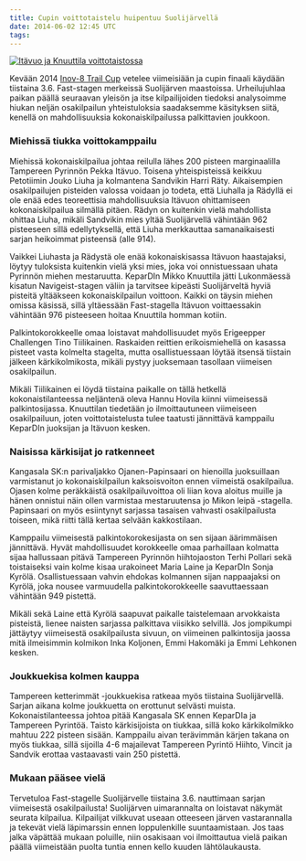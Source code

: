 ```yaml
---
title: Cupin voittotaistelu huipentuu Suolijärvellä
date: 2014-06-02 12:45 UTC
tags:
---
```


[![Itävuo ja Knuuttila voittotaistossa](https://farm6.staticflickr.com/5236/14327175162_dabefa07ea_b_d.jpg)](https://www.flickr.com/photos/jarkko/14327175162/)

Kevään 2014 [Inov-8 Trail Cup](http://trailcup.fi) vetelee viimeisiään ja cupin finaali käydään tiistaina 3.6. Fast-stagen merkeissä Suolijärven maastoissa. Urheilujuhlaa paikan päällä seuraavan yleisön ja itse kilpailijoiden tiedoksi analysoimme hiukan neljän osakilpailun yhteistuloksia saadaksemme käsityksen siitä, kenellä on mahdollisuuksia kokonaiskilpailussa palkittavien joukkoon.

### Miehissä tiukka voittokamppailu

Miehissä kokonaiskilpailua johtaa reilulla lähes 200 pisteen marginaalilla Tampereen Pyrinnön Pekka Itävuo. Toisena yhteispisteissä keikkuu Petotiimin Jouko Liuha ja kolmantena Sandvikin Harri Räty. Aikaisempien osakilpailujen pisteiden valossa voidaan jo todeta, että Liuhalla ja Rädyllä ei ole enää edes teoreettisia mahdollisuuksia Itävuon ohittamiseen kokonaiskilpailua silmällä pitäen. Rädyn on kuitenkin vielä mahdollista ohittaa Liuha, mikäli Sandvikin mies yltää Suolijärvellä vähintään 962 pisteeseen sillä edellytyksellä, että Liuha merkkauttaa samanaikaisesti sarjan heikoimmat pisteensä (alle 914).

Vaikkei Liuhasta ja Rädystä ole enää kokonaiskisassa Itävuon haastajaksi, löytyy tuloksista kuitenkin vielä yksi mies, joka voi onnistuessaan uhata Pyrinnön miehen mestaruutta. KeparDIn Mikko Knuuttila jätti Lukonmäessä kisatun Navigeist-stagen väliin ja tarvitsee kipeästi Suolijärveltä hyviä pisteitä yltääkseen kokonaiskilpailun voittoon. Kaikki on täysin miehen omissa käsissä, sillä yltäessään Fast-stagella Itävuon voittaessakin vähintään 976 pisteeseen hoitaa Knuuttila homman kotiin.

Palkintokorokkeelle omaa loistavat mahdollisuudet myös Erigeepper Challengen Tino Tiilikainen. Raskaiden reittien erikoismiehellä on kasassa pisteet vasta kolmelta stagelta, mutta osallistuessaan löytää itsensä tiistain jälkeen kärkikolmikosta, mikäli pystyy juoksemaan tasollaan viimeisen osakilpailun.

Mikäli Tiilikainen ei löydä tiistaina paikalle on tällä hetkellä kokonaistilanteessa neljäntenä oleva Hannu Hovila kiinni viimeisessä palkintosijassa. Knuuttilan tiedetään jo ilmoittautuneen viimeiseen osakilpailuun, joten voittotaistelusta tulee taatusti jännittävä kamppailu KeparDIn juoksijan ja Itävuon kesken.

### Naisissa kärkisijat jo ratkenneet

Kangasala SK:n parivaljakko Ojanen-Papinsaari on hienoilla juoksuillaan varmistanut jo kokonaiskilpailun kaksoisvoiton ennen viimeistä osakilpailua. Ojasen kolme peräkkäistä osakilpailuvoittoa oli liian kova aloitus muille ja hänen onnistui näin ollen varmistaa mestaruutensa jo Mikon leipä -stagella. Papinsaari on myös esiintynyt sarjassa tasaisen vahvasti osakilpailusta toiseen, mikä riitti tällä kertaa selvään kakkostilaan.

Kamppailu viimeisestä palkintokorokesijasta on sen sijaan äärimmäisen jännittävä. Hyvät mahdollisuudet korokkeelle omaa parhaillaan kolmatta sijaa hallussaan pitävä Tampereen Pyrinnön hiihtojaoston Terhi Pollari sekä toistaiseksi vain kolme kisaa urakoineet Maria Laine ja KeparDIn Sonja Kyrölä. Osallistuessaan vahvin ehdokas kolmannen sijan nappaajaksi on Kyrölä, joka nousee varmuudella palkintokorokkeelle saavuttaessaan vähintään 949 pistettä.

Mikäli sekä Laine että Kyrölä saapuvat paikalle taistelemaan arvokkaista pisteistä, lienee naisten sarjassa palkittava viisikko selvillä. Jos jompikumpi jättäytyy viimeisestä osakilpailusta sivuun, on viimeinen palkintosija jaossa mitä ilmeisimmin kolmikon Inka Koljonen, Emmi Hakomäki ja Emmi Lehkonen kesken.

### Joukkuekisa kolmen kauppa

Tampereen ketterimmät -joukkuekisa ratkeaa myös tiistaina Suolijärvellä. Sarjan aikana kolme joukkuetta on erottunut selvästi muista. Kokonaistilanteessa johtoa pitää Kangasala SK ennen KeparDIa ja Tampereen Pyrintöä. Taisto kärkisijoista on tiukkaa, sillä koko kärkikolmikko mahtuu 222 pisteen sisään. Kamppailu aivan terävimmän kärjen takana on myös tiukkaa, sillä sijoilla 4-6 majailevat Tampereen Pyrintö Hiihto, Vincit ja Sandvik erottaa vastaavasti vain 250 pistettä.

### Mukaan pääsee vielä

Tervetuloa Fast-stagelle Suolijärvelle tiistaina 3.6. nauttimaan sarjan viimeisestä osakilpailusta! Suolijärven uimarannalta on loistavat näkymät seurata kilpailua. Kilpailijat vilkkuvat useaan otteeseen järven vastarannalla ja tekevät vielä läpimarssin ennen loppulenkille suuntaamistaan. Jos taas jalka väpättää mukaan poluille, niin osakisaan voi ilmoittautua vielä paikan päällä viimeistään puolta tuntia ennen kello kuuden lähtölaukausta.